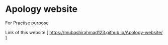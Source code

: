 # Apology website
For Practise purpose

Link of this website  [  https://mubashirahmad123.github.io/Apology-website/  ]
